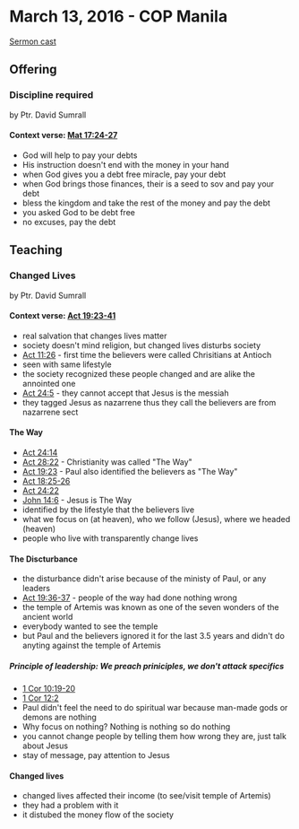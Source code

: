 # March 13, 2016 - COP Manila

[Sermon cast](http://livestream.com/cathedralofpraise/cathedralofpraiseph/videos/115441999)

## Offering

### Discipline required
by Ptr. David Sumrall

#### Context verse: [Mat 17:24-27](http://www.biblestudytools.com/matthew/passage/?q=matthew+17:24-27)

- God will help to pay your debts
- His instruction doesn't end with the money in your hand
- when God gives you a debt free miracle, pay your debt
- when God brings those finances, their is a seed to sov and pay your debt
- bless the kingdom and take the rest of the money and pay the debt
- you asked God to be debt free
- no excuses, pay the debt

## Teaching

### Changed Lives
by Ptr. David Sumrall

#### Context verse: [Act 19:23-41](http://www.biblestudytools.com/acts/passage/?q=acts+19:23-41)

- real salvation that changes lives matter
- society doesn't mind religion, but changed lives disturbs society
- [Act 11:26](http://www.biblestudytools.com/acts/11-26.html) - first time the believers were called Chrisitians at Antioch
- seen with same lifestyle
- the society recognized these people changed and are alike the annointed one
- [Act 24:5](http://www.biblestudytools.com/acts/24-5.html) - they cannot accept that Jesus is the messiah
- they tagged Jesus as nazarrene thus they call the believers are from nazarrene sect

#### The Way
- [Act 24:14](http://www.biblestudytools.com/acts/24-14.html)
- [Act 28:22](http://www.biblestudytools.com/acts/28-22.html) - Christianity was called "The Way"
- [Act 19:23](http://www.biblestudytools.com/acts/19-23.html) - Paul also identified the believers as "The Way"
- [Act 18:25-26](http://www.biblestudytools.com/acts/passage/?q=acts+18:25-26)
- [Act 24:22](http://www.biblestudytools.com/acts/24-22.html)
- [John 14:6](http://www.biblestudytools.com/john/14-6.html) - Jesus is The Way
- identified by the lifestyle that the believers live
- what we focus on (at heaven), who we follow (Jesus), where we headed (heaven)
- people who live with transparently change lives

#### The Discturbance
- the disturbance didn't arise because of the ministy of Paul, or any leaders
- [Act 19:36-37](http://www.biblestudytools.com/acts/passage/?q=acts+19:36-37) - people of the way had done nothing wrong
- the temple of Artemis was known as one of the seven wonders of the ancient world
- everybody wanted to see the temple
- but Paul and the believers ignored it for the last 3.5 years and didn't do anyting against the temple of Artemis

##### Principle of leadership: We preach priniciples, we don't attack specifics
- [1 Cor 10:19-20](http://www.biblestudytools.com/1-corinthians/passage/?q=1-corinthians+10:19-20)
- [1 Cor 12:2](http://www.biblestudytools.com/1-corinthians/12-2.html)
- Paul didn't feel the need to do spiritual war because man-made gods or demons are nothing
- Why focus on nothing? Nothing is nothing so do nothing
- you cannot change people by telling them how wrong they are, just talk about Jesus
- stay of message, pay attention to Jesus

#### Changed lives
- changed lives affected their income (to see/visit temple of Artemis)
- they had a problem with it
- it distubed the money flow of the society